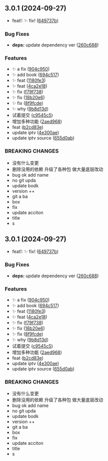 ## 3.0.1 (2024-09-27)


* feat!: :sparkles: fix! ([649737b](https://github.com/viptv-work/dev/commit/649737be2f737230a2b47bdb7a55d5ddcef10519))


### Bug Fixes

* **deps:** update dependency ver ([260c688](https://github.com/viptv-work/dev/commit/260c688656b6072f8cafe04914aa1b77a900406a))


### Features

* :sparkles: a fix ([904c950](https://github.com/viptv-work/dev/commit/904c950ec578093cf60c1317f0bcdaef805c2cd3))
* :sparkles: add book ([694c517](https://github.com/viptv-work/dev/commit/694c5175b25f235132aa9047a42d14a4e57fedb3))
* :sparkles: feat ([1180fe3](https://github.com/viptv-work/dev/commit/1180fe36032e19df4b49aaa4000a6c2d51835393))
* :sparkles: feat ([4ca2e18](https://github.com/viptv-work/dev/commit/4ca2e18f249752469a021a4656cfed5cc302309a))
* :sparkles: fix ([f79f738](https://github.com/viptv-work/dev/commit/f79f738637d299ff5a5ba3a8556d1b606a47651b))
* :sparkles: fix ([18b20e6](https://github.com/viptv-work/dev/commit/18b20e6d7a6bb0764e0904893bb70e2e06e30da2))
* :sparkles: fix ([8f9fcde](https://github.com/viptv-work/dev/commit/8f9fcdebe146b1d48648bbfa00d5644c40c47d4d))
* :sparkles: why ([9b8d13d](https://github.com/viptv-work/dev/commit/9b8d13d5496d83d2a86a00fb106e6d42b61dc59c))
* 试着提交 ([c9545c5](https://github.com/viptv-work/dev/commit/c9545c5d8ef4825ed8abbef63114fa819bde3d4e))
* 增加多种功能 ([2aed968](https://github.com/viptv-work/dev/commit/2aed968a5d5fad356b09e43e0960ea3b8e788d74))
* feat ([b2cd83e](https://github.com/viptv-work/dev/commit/b2cd83ecbbcf60fa32ac91d92454319c600e95ea))
* update iptv ([4e300ae](https://github.com/viptv-work/dev/commit/4e300aeb6e06b668e453305f21e86a9f24db88de))
* update iptv source ([655d0ab](https://github.com/viptv-work/dev/commit/655d0abddc104649844fa38a09982203855d0395))


### BREAKING CHANGES

* 没有什么变更
* 删除没用的依赖
升级了各种包
做大量底层改动
* bug ok
add name
* no
git
upda
* update bodk
* version ++
* git a ba
* box
* fix
* update acciton
* title
* s



## 3.0.1 (2024-09-27)


* feat!: :sparkles: fix! ([649737b](https://github.com/viptv-work/dev/commit/649737be2f737230a2b47bdb7a55d5ddcef10519))


### Bug Fixes

* **deps:** update dependency ver ([260c688](https://github.com/viptv-work/dev/commit/260c688656b6072f8cafe04914aa1b77a900406a))


### Features

* :sparkles: a fix ([904c950](https://github.com/viptv-work/dev/commit/904c950ec578093cf60c1317f0bcdaef805c2cd3))
* :sparkles: add book ([694c517](https://github.com/viptv-work/dev/commit/694c5175b25f235132aa9047a42d14a4e57fedb3))
* :sparkles: feat ([1180fe3](https://github.com/viptv-work/dev/commit/1180fe36032e19df4b49aaa4000a6c2d51835393))
* :sparkles: feat ([4ca2e18](https://github.com/viptv-work/dev/commit/4ca2e18f249752469a021a4656cfed5cc302309a))
* :sparkles: fix ([f79f738](https://github.com/viptv-work/dev/commit/f79f738637d299ff5a5ba3a8556d1b606a47651b))
* :sparkles: fix ([18b20e6](https://github.com/viptv-work/dev/commit/18b20e6d7a6bb0764e0904893bb70e2e06e30da2))
* :sparkles: fix ([8f9fcde](https://github.com/viptv-work/dev/commit/8f9fcdebe146b1d48648bbfa00d5644c40c47d4d))
* :sparkles: why ([9b8d13d](https://github.com/viptv-work/dev/commit/9b8d13d5496d83d2a86a00fb106e6d42b61dc59c))
* 试着提交 ([c9545c5](https://github.com/viptv-work/dev/commit/c9545c5d8ef4825ed8abbef63114fa819bde3d4e))
* 增加多种功能 ([2aed968](https://github.com/viptv-work/dev/commit/2aed968a5d5fad356b09e43e0960ea3b8e788d74))
* feat ([b2cd83e](https://github.com/viptv-work/dev/commit/b2cd83ecbbcf60fa32ac91d92454319c600e95ea))
* update iptv ([4e300ae](https://github.com/viptv-work/dev/commit/4e300aeb6e06b668e453305f21e86a9f24db88de))
* update iptv source ([655d0ab](https://github.com/viptv-work/dev/commit/655d0abddc104649844fa38a09982203855d0395))


### BREAKING CHANGES

* 没有什么变更
* 删除没用的依赖
升级了各种包
做大量底层改动
* bug ok
add name
* no
git
upda
* update bodk
* version ++
* git a ba
* box
* fix
* update acciton
* title
* s




